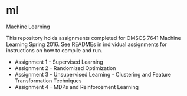 # ml
Machine Learning

This repository holds assignments completed for OMSCS 7641 Machine Learning Spring 2016. See READMEs in individual assignments for instructions on how to compile and run. 

* Assignment 1 - Supervised Learning
* Assignment 2 - Randomized Optimization
* Assignment 3 - Unsupervised Learning - Clustering and Feature Transformation Techniques
* Assignment 4 - MDPs and Reinforcement Learning
